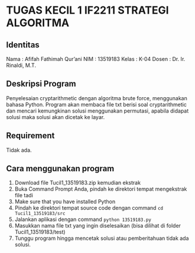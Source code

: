 # TUGAS KECIL 1 IF2211 STRATEGI ALGORITMA #

## Identitas ##
Nama : Afifah Fathimah Qur’ani
NIM : 13519183
Kelas : K-04
Dosen : Dr. Ir. Rinaldi, M.T.

## Deskripsi Program ##
Penyelesaian cryptarithmetic dengan algoritma brute force, menggunakan bahasa Python. Program akan membaca file txt berisi soal cryptarithmetic dan mencari kemungkinan solusi menggunakan permutasi, apabila didapat solusi maka solusi akan dicetak ke layar.

## Requirement ##
Tidak ada.

## Cara menggunakan program ##
1. Download file Tucil1_13519183.zip kemudian ekstrak
2. Buka Command Prompt Anda, pindah ke direktori tempat mengekstrak file tadi
3. Make sure that you have installed Python
4. Pindah ke direktori tempat source code dengan command `cd Tucil1_13519183/src` 
5. Jalankan aplikasi dengan command `python 13519183.py`
6. Masukkan nama file txt yang ingin diselesaikan (bisa dilihat di folder Tucil1_13519183/test)
8. Tunggu program hingga mencetak solusi atau pemberitahuan tidak ada solusi.